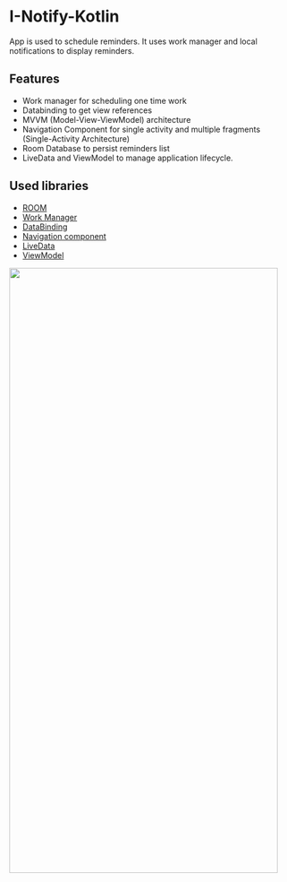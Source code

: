 # I-Notify-Kotlin

App is used to schedule reminders. It uses work manager and local notifications to display reminders.

##  Features

 - Work manager for scheduling one time work
 - Databinding to get view references
 - MVVM (Model-View-ViewModel) architecture
 - Navigation Component for single activity and multiple fragments (Single-Activity Architecture)
 - Room Database to persist reminders list
 - LiveData and ViewModel to manage application lifecycle.

## Used libraries

 - [ROOM](https://developer.android.com/jetpack/androidx/releases/room "ROOM Android Dev Docs")
 - [Work Manager](https://developer.android.com/topic/libraries/architecture/workmanager "Work manager Android Dev Docs")
 - [DataBinding](https://developer.android.com/topic/libraries/data-binding "DataBinding Android Dev Docs")
 - [Navigation component](https://developer.android.com/guide/navigation  "Navigation component Android Dev Docs")
 - [LiveData](https://developer.android.com/topic/libraries/architecture/livedata  "LiveData Android Dev Docs ")
 - [ViewModel](https://developer.android.com/topic/libraries/architecture/viewmodel "ViewModel Android Dev Docs")


<img src="https://user-images.githubusercontent.com/48495111/153576365-3a1b2fec-adec-46dc-9d16-6380830e0e3a.gif" width="480" height="1080"/>
